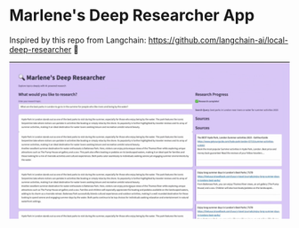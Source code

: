 # Marlene's Deep Researcher App 

Inspired by this repo from Langchain: https://github.com/langchain-ai/local-deep-researcher 💜

![Video](app_picture.png)

